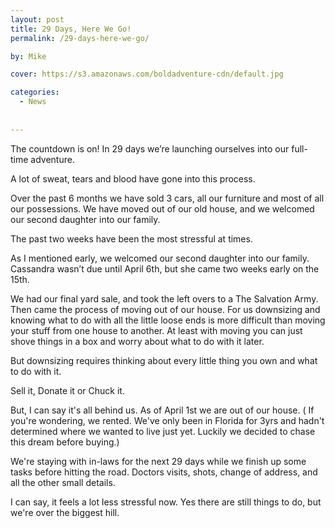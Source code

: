 ```yaml
---
layout: post
title: 29 Days, Here We Go!
permalink: /29-days-here-we-go/

by: Mike

cover: https://s3.amazonaws.com/boldadventure-cdn/default.jpg

categories:
  - News
  
  
---
```


The countdown is on! In 29 days we’re launching ourselves into our full-time adventure.

A lot of sweat, tears and blood have gone into this process.

Over the past 6 months we have sold 3 cars, all our furniture and most of all our possessions. We have moved out of our old house, and we welcomed our second daughter into our family.

The past two weeks have been the most stressful at times.

As I mentioned early, we welcomed our second daughter into our family. Cassandra wasn’t due until April 6th, but she came two weeks early on the 15th.

We had our final yard sale, and took the left overs to a The Salvation Army. Then came the process of moving out of our house. For us downsizing and knowing what to do with all the little loose ends is more difficult than moving your stuff from one house to another. At least with moving you can just shove things in a box and worry about what to do with it later.

But downsizing requires thinking about every little thing you own and what to do with it.

Sell it, Donate it or Chuck it.

But, I can say it's all behind us. As of April 1st we are out of our house. ( If you're wondering, we rented. We've only been in Florida for 3yrs and hadn't determined where we wanted to live just yet. Luckily we decided to chase this dream before buying.)

We're staying with in-laws for the next 29 days while we finish up some tasks before hitting the road. Doctors visits, shots, change of address, and all the other small details.

I can say, it feels a lot less stressful now. Yes there are still things to do, but we're over the biggest hill.